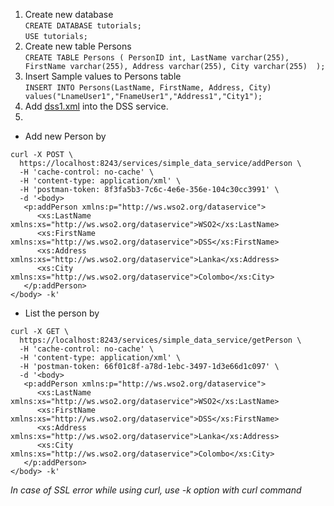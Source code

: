 1. Create new database
<br>`CREATE DATABASE tutorials;`
<br>`USE tutorials;`
2. Create new table Persons
<br>`CREATE TABLE Persons (
    PersonID int,
    LastName varchar(255),
    FirstName varchar(255),
    Address varchar(255),
    City varchar(255) 
);`
3. Insert Sample values to Persons table
<br>`INSERT INTO Persons(LastName, FirstName, Address, City) values("LnameUser1","FnameUser1","Address1","City1");`
4. Add [dss1.xml](dss1.xml) into the DSS service.
5. 
- Add new Person by
```
curl -X POST \
  https://localhost:8243/services/simple_data_service/addPerson \
  -H 'cache-control: no-cache' \
  -H 'content-type: application/xml' \
  -H 'postman-token: 8f3fa5b3-7c6c-4e6e-356e-104c30cc3991' \
  -d '<body>
   <p:addPerson xmlns:p="http://ws.wso2.org/dataservice">
      <xs:LastName xmlns:xs="http://ws.wso2.org/dataservice">WSO2</xs:LastName>
      <xs:FirstName xmlns:xs="http://ws.wso2.org/dataservice">DSS</xs:FirstName>
      <xs:Address xmlns:xs="http://ws.wso2.org/dataservice">Lanka</xs:Address>
      <xs:City xmlns:xs="http://ws.wso2.org/dataservice">Colombo</xs:City>
   </p:addPerson>
</body> -k'
```
- List the person by

```
curl -X GET \
  https://localhost:8243/services/simple_data_service/getPerson \
  -H 'cache-control: no-cache' \
  -H 'content-type: application/xml' \
  -H 'postman-token: 66f01c8f-a78d-1ebc-3497-1d3e66d1c097' \
  -d '<body>
   <p:addPerson xmlns:p="http://ws.wso2.org/dataservice">
      <xs:LastName xmlns:xs="http://ws.wso2.org/dataservice">WSO2</xs:LastName>
      <xs:FirstName xmlns:xs="http://ws.wso2.org/dataservice">DSS</xs:FirstName>
      <xs:Address xmlns:xs="http://ws.wso2.org/dataservice">Lanka</xs:Address>
      <xs:City xmlns:xs="http://ws.wso2.org/dataservice">Colombo</xs:City>
   </p:addPerson>
</body> -k'
```
<i>In case of SSL error while using curl, use -k option with curl command</i>